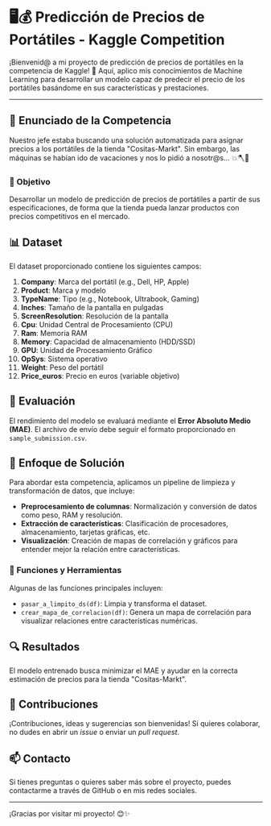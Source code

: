 # 🖥️💰 Predicción de Precios de Portátiles - Kaggle Competition

¡Bienvenid@ a mi proyecto de predicción de precios de portátiles en la competencia de Kaggle! 🚀 Aquí, aplico mis conocimientos de Machine Learning para desarrollar un modelo capaz de predecir el precio de los portátiles basándome en sus características y prestaciones.

___

## 📝 Enunciado de la Competencia

Nuestro jefe estaba buscando una solución automatizada para asignar precios a los portátiles de la tienda "Cositas-Markt". Sin embargo, las máquinas se habían ido de vacaciones y nos lo pidió a nosotr@s... 💥🪓🔪

### 🎯 Objetivo
Desarrollar un modelo de predicción de precios de portátiles a partir de sus especificaciones, de forma que la tienda pueda lanzar productos con precios competitivos en el mercado.

## 📊 Dataset
El dataset proporcionado contiene los siguientes campos:

1. **Company**: Marca del portátil (e.g., Dell, HP, Apple)
2. **Product**: Marca y modelo
3. **TypeName**: Tipo (e.g., Notebook, Ultrabook, Gaming)
4. **Inches**: Tamaño de la pantalla en pulgadas
5. **ScreenResolution**: Resolución de la pantalla
6. **Cpu**: Unidad Central de Procesamiento (CPU)
7. **Ram**: Memoria RAM
8. **Memory**: Capacidad de almacenamiento (HDD/SSD)
9. **GPU**: Unidad de Procesamiento Gráfico
10. **OpSys**: Sistema operativo
11. **Weight**: Peso del portátil
12. **Price_euros**: Precio en euros (variable objetivo)

## 🧪 Evaluación
El rendimiento del modelo se evaluará mediante el **Error Absoluto Medio (MAE)**. El archivo de envío debe seguir el formato proporcionado en `sample_submission.csv`.

## 🚀 Enfoque de Solución
Para abordar esta competencia, aplicamos un pipeline de limpieza y transformación de datos, que incluye:

- **Preprocesamiento de columnas**: Normalización y conversión de datos como peso, RAM y resolución.
- **Extracción de características**: Clasificación de procesadores, almacenamiento, tarjetas gráficas, etc.
- **Visualización**: Creación de mapas de correlación y gráficos para entender mejor la relación entre características.

### 🔧 Funciones y Herramientas
Algunas de las funciones principales incluyen:
- `pasar_a_limpito_ds(df)`: Limpia y transforma el dataset.
- `crear_mapa_de_correlacion(df)`: Genera un mapa de correlación para visualizar relaciones entre características numéricas.

## 🔍 Resultados
El modelo entrenado busca minimizar el MAE y ayudar en la correcta estimación de precios para la tienda "Cositas-Markt".

## 🤝 Contribuciones
¡Contribuciones, ideas y sugerencias son bienvenidas! Si quieres colaborar, no dudes en abrir un *issue* o enviar un *pull request*.

## 📫 Contacto
Si tienes preguntas o quieres saber más sobre el proyecto, puedes contactarme a través de GitHub o en mis redes sociales.

---

¡Gracias por visitar mi proyecto! 😊✨
